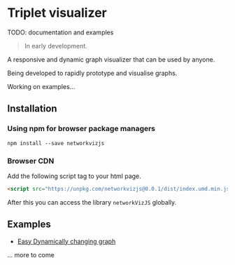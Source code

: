 # Triplet visualizer

TODO: documentation and examples

> In early development.

A responsive and dynamic graph visualizer that can be used by anyone.

Being developed to rapidly prototype and visualise graphs.

Working on examples...


## Installation

### Using npm for browser package managers

```shell
npm install --save networkvizjs
```

### Browser CDN

Add the following script tag to your html page.

```html
<script src="https://unpkg.com/networkvizjs@0.0.1/dist/index.umd.min.js"></script>
```

After this you can access the library `networkVizJS` globally.

## Examples

- [Easy Dynamically changing graph](https://bl.ocks.org/SpyR1014/d82570c509028e6b0a519ef885ab58f0)

... more to come
